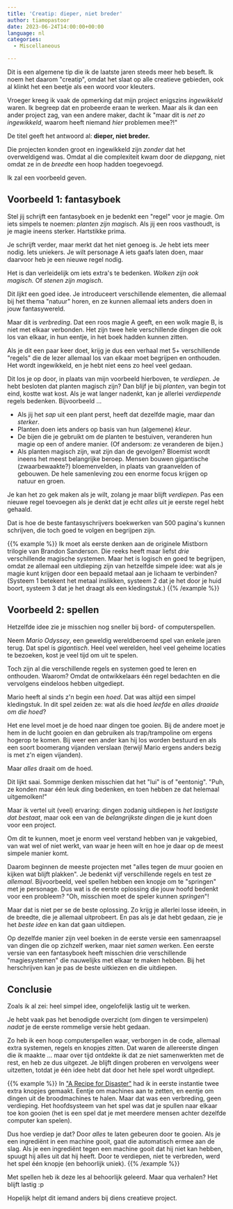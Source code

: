 ```yaml
---
title: 'Creatip: dieper, niet breder'
author: tiamopastoor
date: 2023-06-24T14:00:00+00:00
language: nl
categories:
  - Miscellaneous

---
```

Dit is een algemene tip die ik de laatste jaren steeds meer heb beseft. Ik noem het daarom "creatip", omdat het slaat op alle creatieve gebieden, ook al klinkt het een beetje als een woord voor kleuters.

Vroeger kreeg ik vaak de opmerking dat mijn project enigszins _ingewikkeld_ waren. Ik begreep dat en probeerde eraan te werken. Maar als ik dan een ander project zag, van een andere maker, dacht ik "maar dit is _net zo ingewikkeld_, waarom heeft niemand _hier_ problemen mee?!"

De titel geeft het antwoord al: **dieper, niet breder.**

Die projecten konden groot en ingewikkeld zijn _zonder_ dat het overweldigend was. Omdat al die complexiteit kwam door de _diepgang_, niet omdat ze in de _breedte_ een hoop hadden toegevoegd.

Ik zal een voorbeeld geven.

## Voorbeeld 1: fantasyboek

Stel jij schrijft een fantasyboek en je bedenkt een "regel" voor je magie. Om iets simpels te noemen: _planten zijn magisch_. Als jij een roos vasthoudt, is je magie ineens sterker. Hartstikke prima.

Je schrijft verder, maar merkt dat het niet genoeg is. Je hebt iets meer nodig. Iets uniekers. Je wilt personage A iets gaafs laten doen, maar daarvoor heb je een nieuwe regel nodig.

Het is dan verleidelijk om iets extra's te bedenken. _Wolken zijn ook magisch._ Of _stenen zijn magisch_.

Dit _lijkt_ een goed idee. Je introduceert verschillende elementen, die allemaal bij het thema "natuur" horen, en ze kunnen allemaal iets anders doen in jouw fantasywereld.

Maar dit is _verbreding_. Dat een roos magie A geeft, en een wolk magie B, is niet met elkaar verbonden. Het zijn twee hele verschillende dingen die ook los van elkaar, in hun eentje, in het boek hadden kunnen zitten.

Als je dit een paar keer doet, krijg je dus een verhaal met 5+ verschillende "regels" die de lezer allemaal los van elkaar moet begrijpen en onthouden. Het wordt ingewikkeld, en je hebt niet eens zo heel veel gedaan.

Dit los je op door, in plaats van mijn voorbeeld hierboven, te _verdiepen_. Je hebt besloten dat planten magisch zijn? Dan blijf je bij _planten_, van begin tot eind, kostte wat kost. Als je wat langer nadenkt, kan je allerlei _verdiepende_ regels bedenken. Bijvoorbeeld ...

  * Als jij het _sap_ uit een plant perst, heeft dat dezelfde magie, maar dan _sterker_.
  * Planten doen iets anders op basis van hun (algemene) _kleur_.
  * De bijen die je gebruikt om de planten te bestuiven, veranderen hun magie op een of andere manier. (Of andersom: ze veranderen de bijen.)
  * Als planten magisch zijn, wat zijn dan de gevolgen? Bloemist wordt ineens het meest belangrijke beroep. Mensen bouwen gigantische (zwaarbewaakte?) bloemenvelden, in plaats van graanvelden of gebouwen. De hele samenleving zou een enorme focus krijgen op natuur en groen.

Je kan het zo gek maken als je wilt, zolang je maar blijft _verdiepen_. Pas een nieuwe regel toevoegen als je denkt dat je echt _alles_ uit je eerste regel hebt gehaald.

Dat is hoe de beste fantasyschrijvers boekwerken van 500 pagina's kunnen schrijven, die toch goed te volgen en begrijpen zijn.

{{% example %}}
Ik moet als eerste denken aan de originele Mistborn trilogie van Brandon Sanderson. Die reeks heeft maar liefst _drie_ verschillende magische systemen. Maar het is logisch en goed te begrijpen, omdat ze allemaal een uitdieping zijn van hetzelfde simpele idee: wat als je magie kunt krijgen door een bepaald metaal aan je lichaam te verbinden? (Systeem 1 betekent het metaal inslikken, systeem 2 dat je het door je huid boort, systeem 3 dat je het draagt als een kledingstuk.)
{{% /example %}}

## Voorbeeld 2: spellen

Hetzelfde idee zie je misschien nog sneller bij bord- of computerspellen. 

Neem _Mario Odyssey_, een geweldig wereldberoemd spel van enkele jaren terug. Dat spel is _gigantisch_. Heel veel werelden, heel veel geheime locaties te bezoeken, kost je veel tijd om uit te spelen.

Toch zijn al die verschillende regels en systemen goed te leren en onthouden. Waarom? Omdat de ontwikkelaars één regel bedachten en die vervolgens eindeloos hebben uitgediept.

Mario heeft al sinds z'n begin een _hoed_. Dat was altijd een simpel kledingstuk. In dit spel zeiden ze: wat als die hoed _leefde_ en _alles draaide om die hoed_?

Het ene level moet je de hoed naar dingen toe gooien. Bij de andere moet je hem in de lucht gooien en dan gebruiken als trap/trampoline om ergens hogerop te komen. Bij weer een ander kan hij los worden bestuurd en als een soort boomerang vijanden verslaan (terwijl Mario ergens anders bezig is met z'n eigen vijanden).

Maar _alles_ draait om de hoed.

Dit lijkt saai. Sommige denken misschien dat het "lui" is of "eentonig". "Puh, ze konden maar één leuk ding bedenken, en toen hebben ze dat helemaal uitgemolken!"

Maar ik vertel uit (veel) ervaring: dingen zodanig uitdiepen is _het lastigste dat bestaat_, maar ook een van de _belangrijkste dingen_ die je kunt doen voor een project.

Om dit te kunnen, moet je enorm veel verstand hebben van je vakgebied, van wat wel of niet werkt, van waar je heen wilt en hoe je daar op de meest simpele manier komt. 

Daarom beginnen de meeste projecten met "alles tegen de muur gooien en kijken wat blijft plakken". Je bedenkt vijf verschillende regels en test ze _allemaal_. Bijvoorbeeld, veel spellen hebben een knopje om te "springen" met je personage. Dus wat is de eerste oplossing die jouw hoofd bedenkt voor een probleem? "Oh, misschien moet de speler kunnen _springen_"!

Maar dat is niet per se de beste oplossing. Zo krijg je allerlei losse ideeën, in de breedte, die je allemaal uitprobeert. En pas als je dat hebt gedaan, zie je het _beste idee_ en kan dat gaan uitdiepen.

Op dezelfde manier zijn veel boeken in de eerste versie een samenraapsel van dingen die op zichzelf werken, maar niet _samen_ werken. Een eerste versie van een fantasyboek heeft misschien drie verschillende "magiesystemen" die nauwelijks met elkaar te maken hebben. Bij het herschrijven kan je pas de beste uitkiezen en die uitdiepen.

## Conclusie

Zoals ik al zei: heel simpel idee, ongelofelijk lastig uit te werken.

Je hebt vaak pas het benodigde overzicht (om dingen te versimpelen) _nadat_ je de eerste rommelige versie hebt gedaan.

Zo heb ik een hoop computerspellen waar, verborgen in de code, allemaal extra systemen, regels en knopjes zitten. Dat waren de allereerste dingen die ik maakte ... maar over tijd ontdekte ik dat ze niet samenwerkten met de rest, en heb ze dus uitgezet. Je blijft dingen proberen en vervolgens weer uitzetten, totdat je één idee hebt dat door het hele spel wordt uitgediept.

{{% example %}}
In ["A Recipe for Disaster"](https://pandaqi.com/a-recipe-for-disaster) had ik in eerste instantie twee extra knopjes gemaakt. Eentje om machines aan te zetten, en eentje om dingen uit de broodmachines te halen. Maar dat was een verbreding, geen verdieping. Het hoofdsysteem van het spel was dat je spullen naar elkaar toe kon gooien (het is een spel dat je met meerdere mensen achter dezelfde computer kan spelen). 

Dus hoe verdiep je dat? Door _alles_ te laten gebeuren door te gooien. Als je een ingrediënt in een machine gooit, gaat die automatisch ermee aan de slag. Als je een ingrediënt tegen een machine gooit dat hij niet kan hebben, spuugt hij alles uit dat hij heeft. Door te verdiepen, niet te verbreden, werd het spel één knopje (en behoorlijk uniek).
{{% /example %}}

Met spellen heb ik deze les al behoorlijk geleerd. Maar qua verhalen? Het blijft lastig :p 

Hopelijk helpt dit iemand anders bij diens creatieve project.